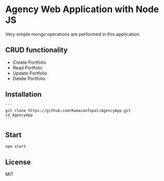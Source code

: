 # Agency Web Application with Node JS
Very simple mongo operations are performed in this application.

## CRUD functionality
- Create Portfolio 
- Read Portfolio 
- Update Portfolio
- Delete Portfolio

## Installation
    ```
    git clone https://github.com/RamazanTopal/AgencyApp.git
    cd AgencyApp
    ```
## Start
    
    npm start
    
 ## License
 MIT
